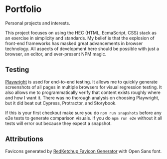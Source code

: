 # Portfolio

Personal projects and interests.

This project focuses on using the HEC (HTML, EcmaScript, CSS) stack as an exercise in simplicity and standards.
My belief is that the explosion of front-end frameworks has masked great advancements in browser technology.
All aspects of development here should be possible with just a browser, an editor, and ever-present NPM magic.

## Testing

[Playwright](https://playwright.dev/) is used for end-to-end testing.
It allows me to quickly generate screenshots of all pages in multiple browsers for visual regression testing.
It also allows me to programmatically verify that content exists roughly where and how I want it.
There was no thorough analysis on choosing Playwright, but it did beat out Cypress, Protractor, and Storybook.

If this is your first checkout make sure you do `npm run snapshots` before any e2e tests to generate comparison visuals.
If you do `npm run e2e` without it all tests will error out because they expect a snapshot.

## Attributions

Favicons generated by [RedKetchup Favicon Generator](https://redketchup.io/favicon-generator) with Open Sans font.
